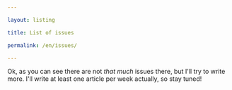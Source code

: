 ```yaml
---

layout: listing

title: List of issues

permalink: /en/issues/

---
```


Ok, as you can see there are not _that much_ issues there, but I'll try to write more. I'll write at least one article per week actually, so stay tuned!